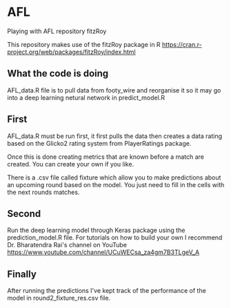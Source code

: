 # AFL
Playing with AFL repository fitzRoy

This repository makes use of the fitzRoy package in R https://cran.r-project.org/web/packages/fitzRoy/index.html

## What the code is doing
AFL_data.R file is to pull data from footy_wire and reorganise it so it may go into a deep learning netural network in predict_model.R

## First
AFL_data.R must be run first, it first pulls the data then creates a data rating based on the Glicko2 rating system from PlayerRatings package.

Once this is done creating metrics that are known before a match are created. You can create your own if you like.

There is a .csv file called fixture which allow you to make predictions about an upcoming round based on the model. You just need to fill in the cells with the next rounds matches.

## Second
Run the deep learning model through Keras package using the prediction_model.R file. For tutorials on how to build your own I recommend Dr. Bharatendra Rai's channel on YouTube https://www.youtube.com/channel/UCuWECsa_za4gm7B3TLgeV_A

## Finally
After running the predictions I've kept track of the performance of the model in round2_fixture_res.csv file.
